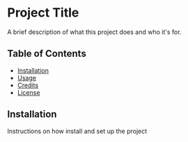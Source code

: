# Project Title

A brief description of what this project does and who it's for.

## Table of Contents

- [Installation](#installation)
- [Usage](#usage)
- [Credits](#credits)
- [License](#license)

## Installation

 Instructions on how install and set up the project
